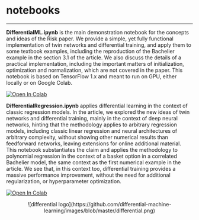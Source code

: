 # notebooks
---

**DifferentialML.ipynb** is the main demonstration notebook for the concepts and ideas of the Risk paper. We provide a simple, yet fully functional implementation of twin networks and differential training, and apply them to some textbook examples, including the reproduction of the Bachelier example in the section 3.1 of the article. We also discuss the details of a practical implementation, including the important matters of initialization, optimization and normalization, which are not covered in the paper. This notebook is based on TensorFlow 1.x and meant to run on GPU, either locally or on Google Colab. 

<a href="https://colab.research.google.com/github/differential-machine-learning/notebooks/blob/master/DifferentialML.ipynb" target="_parent"><img src="https://colab.research.google.com/assets/colab-badge.svg" alt="Open In Colab"/></a>


**DifferentialRegression.ipynb** applies differential learning in the context of classic regression models. In the article, we explored the new ideas of twin networks and differential training, mainly in the context of deep neural networks, hinting that the methodology applies to arbitrary regression models, including classic linear regression and neural architectures of arbitrary complexity, without showing other numerical results than feedforward networks, leaving extensions for online additional material. This notebook substantiates the claim and applies the methodology to polynomial regression in the context of a basket option in a correlated Bachelier model, the same context as the first numerical example in the article. We see that, in this context too, differential training provides a  massive performance improvement, without the need for additional regularization, or hyperparameter optimization. 

<a href="https://colab.research.google.com/github/differential-machine-learning/notebooks/blob/master/DifferentialRegression.ipynb" target="_parent"><img src="https://colab.research.google.com/assets/colab-badge.svg" alt="Open In Colab"/></a>

<p align="center">
  ![differential logo](https://github.com/differential-machine-learning/images/blob/master/differential.png)
</p>
